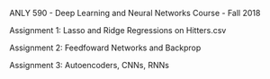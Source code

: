 ANLY 590 - Deep Learning and Neural Networks Course - Fall 2018

Assignment 1: Lasso and Ridge Regressions on Hitters.csv

Assignment 2: Feedfoward Networks and Backprop

Assignment 3: Autoencoders, CNNs, RNNs

